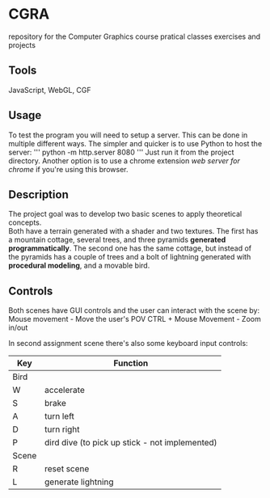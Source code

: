 # CGRA
repository for the Computer Graphics course pratical classes exercises and projects

## Tools
JavaScript, WebGL, CGF

## Usage
To test the program you will need to setup a server.
This can be done in multiple different ways. The simpler and quicker is to use Python to host the server:
'''
python -m http.server 8080
'''
Just run it from the project directory.
Another option is to use a chrome extension *web server for chrome* if you're using this browser.

## Description

The project goal was to develop two basic scenes to apply theoretical concepts.  
Both have a terrain generated with a shader and two textures. 
The first has a mountain cottage, several trees, and three pyramids **generated programmatically**. 
The second one has the same cottage, but instead of the pyramids has a couple of trees and a bolt of lightning generated with **procedural modeling**, and a movable bird.

## Controls

Both scenes have GUI controls and the user can interact with the scene by:
Mouse movement - Move the user's POV
CTRL + Mouse Movement - Zoom in/out

In second assignment scene there's also some keyboard input controls:

|  Key | Function   |
|---|-----|
|   Bird   |
| W  | accelerate   |
| S  | brake  |
|  A | turn left  |
|  D |  turn right |
|  P |  dird dive (to pick up stick - not implemented) |
|  Scene |
|  R |  reset scene |
|  L | generate lightning  |

 


